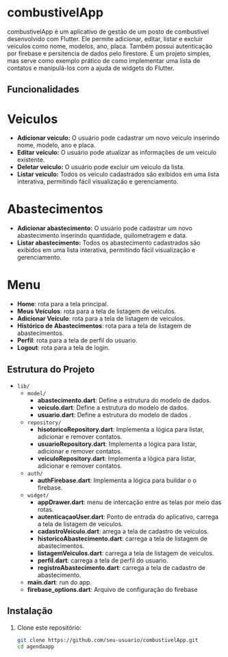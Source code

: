 # combustivelApp

combustivelApp é um aplicativo de gestão de um posto de combustivel desenvolvido com Flutter. Ele permite adicionar, editar, listar e excluir veiculos como nome, modelos, ano, placa. Também possui autenticação por firebase e persitencia de dados pelo firestore. É um projeto simples, mas serve como exemplo prático de como implementar uma lista de contatos e manipulá-los com a ajuda de widgets do Flutter.

## Funcionalidades
# Veiculos
- **Adicionar veiculo:** O usuário pode cadastrar um novo veiculo inserindo nome, modelo, ano e placa.
- **Editar veiculo:** O usuário pode atualizar as informações de um veiculo existente.
- **Deletar veiculo:** O usuário pode excluir um veiculo da lista.
- **Listar veiculo:** Todos os veiculo cadastrados são exibidos em uma lista interativa, permitindo fácil visualização e gerenciamento.
# Abastecimentos
- **Adicionar abastecimento:** O usuário pode cadastrar um novo abastecimento inserindo quantidade, quilometragem e data.
- **Listar abastecimento:** Todos os abastecimento cadastrados são exibidos em uma lista interativa, permitindo fácil visualização e gerenciamento.
# Menu
- **Home**: rota para a tela principal.
- **Meus Veículos**: rota para a tela de listagem de veiculos.
- **Adicionar Veículo**: rota para a tela de listagem de veiculos.
- **Histórico de Abastecimentos**: rota para a tela de listagem de abastecimentos.
- **Perfil**: rota para a tela de perfil do usuario.
- **Logout**: rota para a tela de login.

  
## Estrutura do Projeto

- `lib/`
  - `model/`
    - **abastecimento.dart**: Define a estrutura do modelo de dados.
    - **veiculo.dart**: Define a estrutura do modelo de dados.
    - **usuario.dart**: Define a estrutura do modelo de dados .
  - `repository/`
    - **hisotoricoRepository.dart**: Implementa a lógica para listar, adicionar e remover contatos.
    - **usuarioRepository.dart**: Implementa a lógica para listar, adicionar e remover contatos.
    - **veiculoRepository.dart**: Implementa a lógica para listar, adicionar e remover contatos.
  - `auth/`
    - **authFirebase.dart**: Implementa a lógica para buildar o o firebase.
  - `widget/`
    - **appDrawer.dart**: menu de intercação entre as telas por meio das rotas.
    - **autenticaçaoUser.dart**: Ponto de entrada do aplicativo, carrega a tela de listagem de veiculos.
    - **cadastroVeiculo.dart**: arrega a tela de cadastro de veiculos.
    - **historicoAbastecimento.dart**: carrega a tela de listagem de abastecimentos.
    - **listagemVeiculos.dart**: carrega a tela de listagem de veiculos.
    - **perfil.dart**: carrega a tela de perfil do usuario.
    - **registroAbastecimento.dart**: carrega a tela de cadastro de abastecimento.
  - **main.dart**: run do app.
  - **firebase_options.dart**: Arquivo de configuração do firebase

## Instalação

1. Clone este repositório:
   ```bash
   git clone https://github.com/seu-usuario/combustivelApp.git
   cd agendaapp
